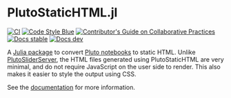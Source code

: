 # PlutoStaticHTML.jl

[![CI][ci-img]][ci-url]
[![Code Style Blue][blue-img]][blue-url]
[![Contributor's Guide on Collaborative Practices][colprac-img]][colprac-url]
[![Docs stable][docs-stable-img]][docs-stable-url]
[![Docs dev][docs-dev-img]][docs-dev-url]

A [Julia package](https://julialang.org/) to convert [Pluto notebooks](https://github.com/fonsp/Pluto.jl) to static HTML. Unlike [PlutoSliderServer](https://github.com/JuliaPluto/PlutoSliderServer.jl), the HTML files generated using PlutoStaticHTML are very minimal, and do not require JavaScript on the user side to render. This also makes it easier to style the output using CSS.

See the [documentation](https://rikhuijzer.github.io/PlutoStaticHTML.jl/dev/) for more information.

[ci-url]: https://github.com/JuliaData/DataFrames.jl/actions?query=workflow%3ACI+branch%3Amain
[ci-img]: https://github.com/rikhuijzer/PlutoStaticHTML.jl/workflows/CI/badge.svg

[docs-dev-img]: https://img.shields.io/badge/docs-dev-blue.svg
[docs-dev-url]: https://rikhuijzer.github.io/PlutoStaticHTML.jl/dev/

[docs-stable-img]: https://img.shields.io/badge/docs-stable-blue.svg
[docs-stable-url]: https://rikhuijzer.github.io/PlutoStaticHTML.jl/stable/

[blue-img]: https://img.shields.io/badge/code%20style-blue-4495d1.svg
[blue-url]: https://github.com/invenia/BlueStyle

[colprac-img]: https://img.shields.io/badge/ColPrac-contributor's%20guide-blueviolet
[colprac-url]: https://github.com/SciML/ColPrac

